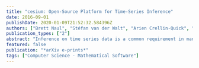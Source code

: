 ```yaml
---
title: "cesium: Open-Source Platform for Time-Series Inference"
date: 2016-09-01
publishDate: 2020-01-09T21:52:32.584396Z
authors: ["Brett Naul", "Stéfan van der Walt", "Arien Crellin-Quick", "Joshua S. Bloom", "Fernando Pérez"]
publication_types: ["2"]
abstract: "Inference on time series data is a common requirement in many scientific disciplines and internet of things (IoT) applications, yet there are few resources available to domain scientists to easily, robustly, and repeatably build such complex inference workflows: traditional statistical models of time series are often too rigid to explain complex time domain behavior, while popular machine learning packages require already-featurized dataset inputs. Moreover, the software engineering tasks required to instantiate the computational platform are daunting. cesium is an end-to-end time series analysis framework, consisting of a Python library as well as a web front-end interface, that allows researchers to featurize raw data and apply modern machine learning techniques in a simple, reproducible, and extensible way. Users can apply out-of-the-box feature engineering workflows as well as save and replay their own analyses. Any steps taken in the front end can also be exported to a Jupyter notebook, so users can iterate between possible models within the front end and then fine-tune their analysis using the additional capabilities of the back-end library. The open-source packages make us of many use modern Python toolkits, including xarray, dask, Celery, Flask, and scikit-learn. <P />"
featured: false
publication: "*arXiv e-prints*"
tags: ["Computer Science - Mathematical Software"]
---
```


